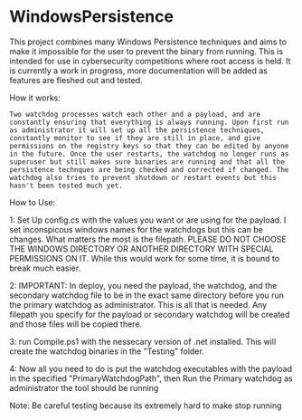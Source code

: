 # WindowsPersistence
This project combines many Windows Persistence techniques and aims to make it impossible for the user to prevent the binary from running. This is intended for use in cybersecurity competitions where root access is held. It is currently a work in progress, more documentation will be added as features are fleshed out and tested.


How it works:

    Two watchdog processes watch each other and a payload, and are constantly ensuring that everything is always running. Upon first run as administrator it will set up all the persistence techniques, constantly monitor to see if they are still in place, and give permissions on the registry keys so that they can be edited by anyone in the future. Once the user restarts, the watchdog no longer runs as superuser but still makes sure binaries are running and that all the persistence technques are being checked and corrected if changed. The watchdog also tries to prevent shutdown or restart events but this hasn't been tested much yet.


How to Use:

1: Set Up config.cs with the values you want or are using for the payload. I set inconspicous windows names for the watchdogs but this can be changes. What matters the most is the filepath. PLEASE DO NOT CHOOSE THE WINDOWS DIRECTORY OR ANOTHER DIRECTORY WITH SPECIAL PERMISSIONS ON IT. While this would work for some time, it is bound to break much easier.

2: IMPORTANT: In deploy, you need the payload, the watchdog, and the secondary watchdog file to be in the exact same directory before you run the primary watchdog as administrator. This is all that is needed. Any filepath you specify for the payload or secondary watchdog will be created and those files will be copied there.

3: run Compile.ps1 with the nessecary version of .net installed. This will create the watchdog binaries in the "Testing" folder. 

4: Now all you need to do is put the watchdog executables with the payload in the specified "PrimaryWatchdogPath", then Run the Primary watchdog as administrator the tool should be running

Note: Be careful testing because its extremely hard to make stop running